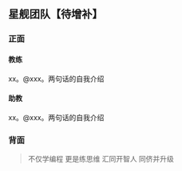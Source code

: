 ## 星舰团队【待增补】

### 正面

#### 教练
xx。@xxx。两句话的自我介绍
#### 助教
xx。@xxx。两句话的自我介绍

### 背面

> 不仅学编程
> 更是练思维 
> 汇同开智人 
> 同侪并升级